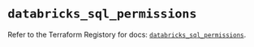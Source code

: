 # `databricks_sql_permissions`

Refer to the Terraform Registory for docs: [`databricks_sql_permissions`](https://registry.terraform.io/providers/databricks/databricks/1.15.0/docs/resources/sql_permissions).
